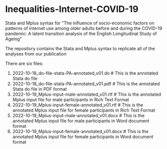# Inequalities-Internet-COVID-19
Stata and Mplus syntax for "The influence of socio-economic factors on patterns of internet use among older adults before and during the COVID-19 pandemic: A latent transition analysis of the English Longitudinal Study of Ageing"

The repository contains the Stata and Mplus syntax to replicate all of the analyses from our publication

There are six files:

1. 2022-10-18_do-file-stata-PA-annotated_v01.do # This is the annotated Stata do file
2. 2022-10-18_do-file-stata-PA-annotated_v01.pdf # This is the annotated Stata do file in PDF format
3. 2022-10-19_Mplus-input-male-annotated_v01.rtf # This is the annotated Mplus input file for male participants in Rich Text Format
4. 2022-10-19_Mplus-input-female-annotated_v01.rtf # This is the annotated Mplus input file for female participants in Rich Text Format
5. 2022-10-19_Mplus-input-male-annotated_v01.docx # This is the annotated Mplus input file for male participants in Word document format
6. 2022-10-19_Mplus-input-female-annotated_v01.docx # This is the annotated Mplus input file for female participants in Word document format
